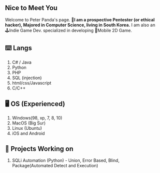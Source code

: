 ## Nice to Meet You
Welcome to Peter Panda's page.
💼**I am a prospective Pentester (or ethical hacker), Majored in Computer Science, living in South Korea.**
I am also an 🕹️Indie Game Dev. specialized in developing 📱Mobile 2D Game.


## ⌨️ Langs
1. C# / Java
2. Python
3. PHP
4. SQL (injection)
5. html/css/Javascript
6. C/C++


## 🖥️ OS (Experienced)
1. Windows(98, xp, 7, 8, 10)
2. MacOS (Big Sur)
3. Linux (Ubuntu)
4. iOS and Android

## 🔭 Projects Working on 
1. SQLi Automation (Python) - Union, Error Based, Blind, Package(Automated Detect and Execution)
   


<!--
**PeterPandaChoi/PeterPandaChoi** is a ✨ _special_ ✨ repository because its `README.md` (this file) appears on your GitHub profile.

Here are some ideas to get you started:

- 🔭 I’m currently working on ...
- 🌱 I’m currently learning ...
- 👯 I’m looking to collaborate on ...
- 🤔 I’m looking for help with ...
- 💬 Ask me about ...
- 📫 How to reach me: ...
- 😄 Pronouns: ...
- ⚡ Fun fact: ...
-->
